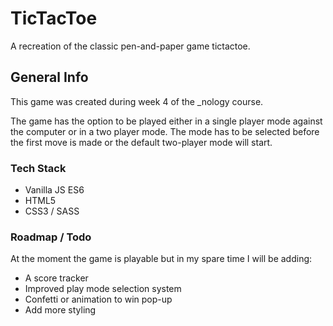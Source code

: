 # TicTacToe
A recreation of the classic pen-and-paper game tictactoe.

## General Info
This game was created during week 4 of the _nology course.

The game has the option to be played either in a single player mode against the computer or in a two player mode. The mode has to be selected before the first move is made or the default two-player mode will start.

### Tech Stack
- Vanilla JS ES6
- HTML5
- CSS3 / SASS

### Roadmap / Todo
At the moment the game is playable but in my spare time I will be adding:

- A score tracker
- Improved play mode selection system
- Confetti or animation to win pop-up
- Add more styling
